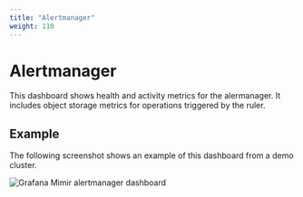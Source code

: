 ```yaml
---
title: "Alertmanager"
weight: 110
---
```


# Alertmanager

This dashboard shows health and activity metrics for the alermanager.
It includes object storage metrics for operations triggered by the ruler.

## Example

The following screenshot shows an example of this dashboard from a demo cluster.

![Grafana Mimir alertmanager dashboard](../../../../images/dashboards/mimir-alertmanager.png)
